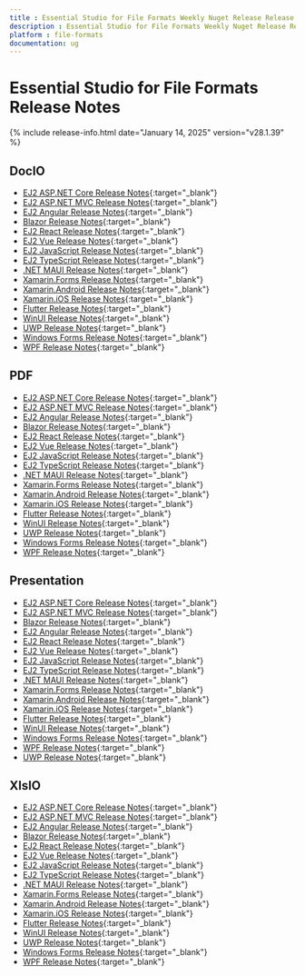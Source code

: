 ```yaml
---
title : Essential Studio for File Formats Weekly Nuget Release Release Notes  
description : Essential Studio for File Formats Weekly Nuget Release Release Notes  
platform : file-formats
documentation: ug
---
```


# Essential Studio for File Formats  Release Notes  

{% include release-info.html date="January 14, 2025" version="v28.1.39" %} 




## DocIO

* [EJ2 ASP.NET Core Release Notes](https://ej2.syncfusion.com/aspnetcore/documentation/release-notes/28.1.39#docio){:target="_blank"}
* [EJ2 ASP.NET MVC Release Notes](https://ej2.syncfusion.com/aspnetmvc/documentation/release-notes/28.1.39#docio){:target="_blank"}
* [EJ2 Angular Release Notes](https://ej2.syncfusion.com/angular/documentation/release-notes/28.1.39#docio){:target="_blank"}
* [Blazor Release Notes](https://blazor.syncfusion.com/documentation/release-notes/28.1.39#docio){:target="_blank"}
* [EJ2 React Release Notes](https://ej2.syncfusion.com/react/documentation/release-notes/28.1.39#docio){:target="_blank"}
* [EJ2 Vue  Release Notes](https://ej2.syncfusion.com/vue/documentation/release-notes/28.1.39#docio){:target="_blank"}
* [EJ2 JavaScript Release Notes](https://ej2.syncfusion.com/javascript/documentation/release-notes/28.1.39#docio){:target="_blank"}
* [EJ2 TypeScript Release Notes](https://ej2.syncfusion.com/documentation/release-notes/28.1.39#docio){:target="_blank"}
* [.NET MAUI Release Notes](/maui/release-notes/v28.1.39#docio){:target="_blank"}
* [Xamarin.Forms Release Notes](/xamarin/release-notes/v28.1.39#docio){:target="_blank"}
* [Xamarin.Android Release Notes](/xamarin-android/release-notes/v28.1.39#docio){:target="_blank"}
* [Xamarin.iOS Release Notes](/xamarin-ios/release-notes/v28.1.39#docio){:target="_blank"}
* [Flutter Release Notes](/flutter/release-notes/v28.1.39#docio){:target="_blank"}
* [WinUI Release Notes](/winui/release-notes/v28.1.39#docio){:target="_blank"}
* [UWP Release Notes](/uwp/release-notes/v28.1.39#docio){:target="_blank"}
* [Windows Forms Release Notes](/windowsforms/release-notes/v28.1.39#docio){:target="_blank"}
* [WPF Release Notes](/wpf/release-notes/v28.1.39#docio){:target="_blank"}



## PDF

* [EJ2 ASP.NET Core Release Notes](https://ej2.syncfusion.com/aspnetcore/documentation/release-notes/28.1.39#pdf){:target="_blank"}
* [EJ2 ASP.NET MVC Release Notes](https://ej2.syncfusion.com/aspnetmvc/documentation/release-notes/28.1.39#pdf){:target="_blank"}
* [EJ2 Angular Release Notes](https://ej2.syncfusion.com/angular/documentation/release-notes/28.1.39#pdf){:target="_blank"}
* [Blazor Release Notes](https://blazor.syncfusion.com/documentation/release-notes/28.1.39#pdf){:target="_blank"}
* [EJ2 React Release Notes](https://ej2.syncfusion.com/react/documentation/release-notes/28.1.39#pdf){:target="_blank"}
* [EJ2 Vue  Release Notes](https://ej2.syncfusion.com/vue/documentation/release-notes/28.1.39#pdf){:target="_blank"}
* [EJ2 JavaScript Release Notes](https://ej2.syncfusion.com/javascript/documentation/release-notes/28.1.39#pdf){:target="_blank"}
* [EJ2 TypeScript Release Notes](https://ej2.syncfusion.com/documentation/release-notes/28.1.39#pdf){:target="_blank"}
* [.NET MAUI Release Notes](/maui/release-notes/v28.1.39#pdf){:target="_blank"}
* [Xamarin.Forms Release Notes](/xamarin/release-notes/v28.1.39#pdf){:target="_blank"}
* [Xamarin.Android Release Notes](/xamarin-android/release-notes/v28.1.39#pdf){:target="_blank"}
* [Xamarin.iOS Release Notes](/xamarin-ios/release-notes/v28.1.39#pdf){:target="_blank"}
* [Flutter Release Notes](/flutter/release-notes/v28.1.39#pdf){:target="_blank"}
* [WinUI Release Notes](/winui/release-notes/v28.1.39#pdf){:target="_blank"}
* [UWP Release Notes](/uwp/release-notes/v28.1.39#pdf){:target="_blank"}
* [Windows Forms Release Notes](/windowsforms/release-notes/v28.1.39#pdf){:target="_blank"}
* [WPF Release Notes](/wpf/release-notes/v28.1.39#pdf){:target="_blank"}


## Presentation

* [EJ2 ASP.NET Core Release Notes](https://ej2.syncfusion.com/aspnetcore/documentation/release-notes/28.1.39#presentation){:target="_blank"}
* [EJ2 ASP.NET MVC Release Notes](https://ej2.syncfusion.com/aspnetmvc/documentation/release-notes/28.1.39#presentation){:target="_blank"}
* [Blazor Release Notes](https://blazor.syncfusion.com/documentation/release-notes/28.1.39#presentation){:target="_blank"}
* [EJ2 Angular Release Notes](https://ej2.syncfusion.com/angular/documentation/release-notes/28.1.39#presentation){:target="_blank"}
* [EJ2 React Release Notes](https://ej2.syncfusion.com/react/documentation/release-notes/28.1.39#presentation){:target="_blank"}
* [EJ2 Vue  Release Notes](https://ej2.syncfusion.com/vue/documentation/release-notes/28.1.39#presentation){:target="_blank"}
* [EJ2 JavaScript Release Notes](https://ej2.syncfusion.com/javascript/documentation/release-notes/28.1.39#presentation){:target="_blank"}
* [EJ2 TypeScript Release Notes](https://ej2.syncfusion.com/documentation/release-notes/28.1.39#presentation){:target="_blank"}
* [.NET MAUI Release Notes](/maui/release-notes/v28.1.39#presentation){:target="_blank"}
* [Xamarin.Forms Release Notes](/xamarin/release-notes/v28.1.39#presentation){:target="_blank"}
* [Xamarin.Android Release Notes](/xamarin-android/release-notes/v28.1.39#presentation){:target="_blank"}
* [Xamarin.iOS Release Notes](/xamarin-ios/release-notes/v28.1.39#presentation){:target="_blank"}
* [Flutter Release Notes](/flutter/release-notes/v28.1.39#presentation){:target="_blank"}
* [WinUI Release Notes](/winui/release-notes/v28.1.39#presentation){:target="_blank"}
* [Windows Forms Release Notes](/windowsforms/release-notes/v28.1.39#presentation){:target="_blank"}
* [WPF Release Notes](/wpf/release-notes/v28.1.39#presentation){:target="_blank"}
* [UWP Release Notes](/uwp/release-notes/v28.1.39#presentation){:target="_blank"}



## XlsIO

* [EJ2 ASP.NET Core Release Notes](https://ej2.syncfusion.com/aspnetcore/documentation/release-notes/28.1.39#xlsio){:target="_blank"}
* [EJ2 ASP.NET MVC Release Notes](https://ej2.syncfusion.com/aspnetmvc/documentation/release-notes/28.1.39#xlsio){:target="_blank"}
* [EJ2 Angular Release Notes](https://ej2.syncfusion.com/angular/documentation/release-notes/28.1.39#xlsio){:target="_blank"}
* [Blazor Release Notes](https://blazor.syncfusion.com/documentation/release-notes/28.1.39#xlsio){:target="_blank"}
* [EJ2 React Release Notes](https://ej2.syncfusion.com/react/documentation/release-notes/28.1.39#xlsio){:target="_blank"}
* [EJ2 Vue  Release Notes](https://ej2.syncfusion.com/vue/documentation/release-notes/28.1.39#xlsio){:target="_blank"}
* [EJ2 JavaScript Release Notes](https://ej2.syncfusion.com/javascript/documentation/release-notes/28.1.39#xlsio){:target="_blank"}
* [EJ2 TypeScript Release Notes](https://ej2.syncfusion.com/documentation/release-notes/28.1.39#xlsio){:target="_blank"}
* [.NET MAUI Release Notes](/maui/release-notes/v28.1.39#xlsio){:target="_blank"}
* [Xamarin.Forms Release Notes](/xamarin/release-notes/v28.1.39#xlsio){:target="_blank"}
* [Xamarin.Android Release Notes](/xamarin-android/release-notes/v28.1.39#xlsio){:target="_blank"}
* [Xamarin.iOS Release Notes](/xamarin-ios/release-notes/v28.1.39#xlsio){:target="_blank"}
* [Flutter Release Notes](/flutter/release-notes/v28.1.39#xlsio){:target="_blank"}
* [WinUI Release Notes](/winui/release-notes/v28.1.39#xlsio){:target="_blank"}
* [UWP Release Notes](/uwp/release-notes/v28.1.39#xlsio){:target="_blank"}
* [Windows Forms Release Notes](/windowsforms/release-notes/v28.1.39#xlsio){:target="_blank"}
* [WPF Release Notes](/wpf/release-notes/v28.1.39#xlsio){:target="_blank"}


